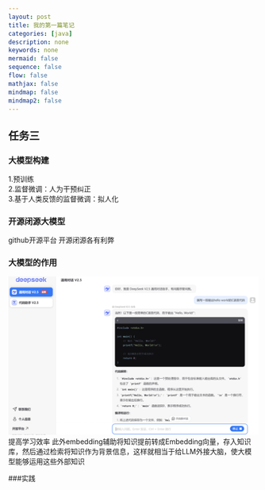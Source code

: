```yaml
---
layout: post
title: 我的第一篇笔记
categories: [java]
description: none
keywords: none
mermaid: false
sequence: false
flow: false
mathjax: false
mindmap: false
mindmap2: false
---
```



## 任务三  
### 大模型构建
1.预训练  
2.监督微调：人为干预纠正  
3.基于人类反馈的监督微调：拟人化
### 开源闭源大模型
github开源平台
开源闭源各有利弊
### 大模型的作用
![](/images/posts/github/deepspeakphoto.png)              
提高学习效率
此外embedding辅助将知识提前转成Embedding向量，存入知识库，然后通过检索将知识作为背景信息，这样就相当于给LLM外接大脑，使大模型能够运用这些外部知识

###实践
